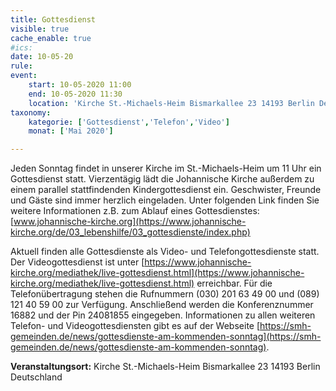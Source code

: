 ```yaml
---
title: Gottesdienst
visible: true
cache_enable: true
#ics: 
date: 10-05-20
rule: 
event:
	start: 10-05-2020 11:00
	end: 10-05-2020 11:30
	location: 'Kirche St.-Michaels-Heim Bismarkallee 23 14193 Berlin Deutschland'
taxonomy:
	kategorie: ['Gottesdienst','Telefon','Video']
	monat: ['Mai 2020']

---
```

Jeden Sonntag findet in unserer Kirche im St.-Michaels-Heim um 11 Uhr ein Gottesdienst statt. Vierzentägig lädt die Johannische Kirche außerdem zu einem parallel stattfindenden Kindergottesdienst ein. Geschwister, Freunde und Gäste sind immer herzlich eingeladen. 
Unter folgenden Link finden Sie weitere Informationen z.B. zum Ablauf eines Gottesdienstes: [www.johannische-kirche.org](https://www.johannische-kirche.org/de/03_lebenshilfe/03_gottesdienste/index.php)

Aktuell finden alle Gottesdienste als Video- und Telefongottesdienste statt. Der Videogottesdienst ist unter [https://www.johannische-kirche.org/mediathek/live-gottesdienst.html](https://www.johannische-kirche.org/mediathek/live-gottesdienst.html) erreichbar. Für die Telefonübertragung stehen die Rufnummern (030) 201 63 49 00 und (089) 121 40 59 00 zur Verfügung. Anschließend werden die Konferenznummer 16882 und der Pin 24081855 eingegeben. Informationen zu allen weiteren Telefon- und Videogottesdiensten gibt es auf der Webseite [https://smh-gemeinden.de/news/gottesdienste-am-kommenden-sonntag](https://smh-gemeinden.de/news/gottesdienste-am-kommenden-sonntag).



**Veranstaltungsort:** Kirche St.-Michaels-Heim Bismarkallee 23 14193 Berlin Deutschland

